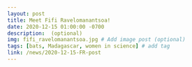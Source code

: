```yaml
---
layout: post
title: Meet Fifi Ravelomanantsoa!
date: 2020-12-15 01:00:00 -0700
description:  (optional)
img: fifi_ravelomanantsoa.jpg # Add image post (optional)
tags: [bats, Madagascar, women in science] # add tag
link: /news/2020-12-15-FR-post
---
```

